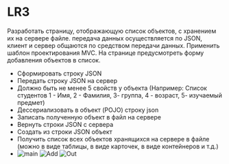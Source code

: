 # LR3
 
Разработать страницу, отображающую список объектов, с хранением их на сервере файле. передача данных осуществляется по JSON, клиент и сервер общаются по средством передачи данных. Применить шаблон проектирования MVC. На странице предусмотреть форму добавления объектов в список.
- Сформировать строку JSON
- Передать строку JSON на сервер
- Должно быть не менее 5 свойств у объекта (Например: Список студентов 1 - Имя, 2 - Фамилия,  3- группа, 4 - возраст,  5- изучаемый предмет)
- Дессериализовать в объект (POJO) строку json
- Записать полученную объект в файл на сервере
- Вернуть строки JSON с сервера
- Создать из строки JSON объект
- Получить список всех объектов хранящихся на сервере в файле (можно в виде таблицы, в виде карточек, в виде контейнеров и т.д.)
- ![main](https://github.com/redrest/LR3/assets/91616918/ebaee618-51b3-4c15-8582-32ee6047eabe)
![Add](https://github.com/redrest/LR3/assets/91616918/e24bd59f-8e5a-448a-b610-91a02728f234)
![Out](https://github.com/redrest/LR3/assets/91616918/9ace2cb6-e445-4890-a5d3-052ebcf9da29)
